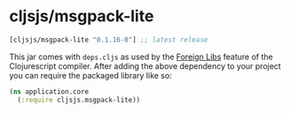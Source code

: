 # cljsjs/msgpack-lite

[](dependency)
```clojure
[cljsjs/msgpack-lite "0.1.16-0"] ;; latest release
```
[](/dependency)

This jar comes with `deps.cljs` as used by the [Foreign Libs][flibs] feature
of the Clojurescript compiler. After adding the above dependency to your project
you can require the packaged library like so:

```clojure
(ns application.core
  (:require cljsjs.msgpack-lite))
```

[flibs]: https://github.com/clojure/clojurescript/wiki/Packaging-Foreign-Dependencies
